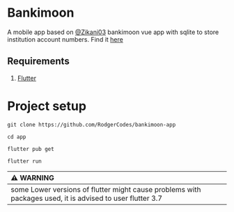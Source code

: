 # Bankimoon

A mobile app based on [@Zikani03](https://github.com/zikani03) bankimoon vue app with sqlite to store institution account numbers.
Find it [here](https://github.com/geekquest/bankimoon)

## Requirements

1. [Flutter](https://flutter.dev/)

# Project setup

```
git clone https://github.com/RodgerCodes/bankimoon-app
```

```
cd app
```

```
flutter pub get
```

```
flutter run
```

| :warning: WARNING                                                                                         |
| :-------------------------------------------------------------------------------------------------------- |
| some Lower versions of flutter might cause problems with packages used, it is advised to user flutter 3.7 |

